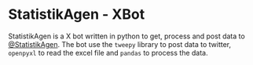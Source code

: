 # StatistikAgen - XBot

StatistikAgen is a X bot written in python to get, process and post data to [@StatistikAgen](https://twitter.com/StatistikAgen).
The bot use the `tweepy` library to post data to twitter, `openpyxl` to read the excel file and `pandas` to process the data.